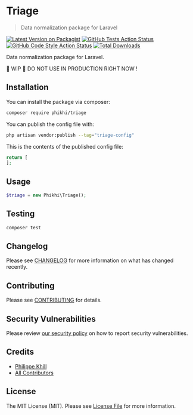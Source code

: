 # Triage

> Data normalization package for Laravel

[![Latest Version on Packagist](https://img.shields.io/packagist/v/phikhi/triage.svg?style=flat-square)](https://packagist.org/packages/phikhi/triage)
[![GitHub Tests Action Status](https://img.shields.io/github/actions/workflow/status/phikhi/triage/run-tests.yml?branch=main&label=tests&style=flat-square)](https://github.com/phikhi/triage/actions?query=workflow%3Arun-tests+branch%3Amain)
[![GitHub Code Style Action Status](https://img.shields.io/github/actions/workflow/status/phikhi/triage/fix-php-code-style-issues.yml?branch=main&label=code%20style&style=flat-square)](https://github.com/phikhi/triage/actions?query=workflow%3A"Fix+PHP+code+style+issues"+branch%3Amain)
[![Total Downloads](https://img.shields.io/packagist/dt/phikhi/triage.svg?style=flat-square)](https://packagist.org/packages/phikhi/triage)

Data normalization package for Laravel.

🚧 WIP 🚨 DO NOT USE IN PRODUCTION RIGHT NOW !

## Installation

You can install the package via composer:

```bash
composer require phikhi/triage
```

You can publish the config file with:

```bash
php artisan vendor:publish --tag="triage-config"
```

This is the contents of the published config file:

```php
return [
];
```

## Usage

```php
$triage = new Phikhi\Triage();
```

## Testing

```bash
composer test
```

## Changelog

Please see [CHANGELOG](CHANGELOG.md) for more information on what has changed recently.

## Contributing

Please see [CONTRIBUTING](CONTRIBUTING.md) for details.

## Security Vulnerabilities

Please review [our security policy](../../security/policy) on how to report security vulnerabilities.

## Credits

- [Philippe Khill](https://github.com/phikhi)
- [All Contributors](../../contributors)

## License

The MIT License (MIT). Please see [License File](LICENSE.md) for more information.
